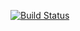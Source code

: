 [![Build Status](https://travis-ci.com/12Kravy21/Soda_Kurs.svg?branch=master)](https://travis-ci.com/12Kravy21/Soda_Kurs)
